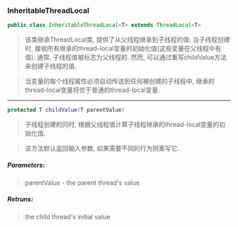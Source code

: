 ### InheritableThreadLocal

```java
public class InheritableThreadLocal<T> extends ThreadLocal<T>
```
> 该类继承ThreadLocal类, 提供了从父线程继承到子线程的值: 当子线程创建时, 接收所有继承的thread-local变量的初始化值(这些变量在父线程中有值). 通常, 子线程值被标志为父线程的. 然而, 可以通过重写childValue方法来创建子线程的值.

> 当变量的每个线程属性必须自动传送到任何被创建的子线程中, 继承的thread-local变量将优于普通的thread-local变量.

---

```java
protected T childValue(T parentValue)
```
> 子线程创建的同时, 根据父线程值计算子线程继承的thread-local变量的初始化值.

> 该方法默认返回输入参数, 如果需要不同的行为则重写它.

##### Parameters:
> parentValue - the parent thread's value
##### Retruns:
> the child thread's initial value
